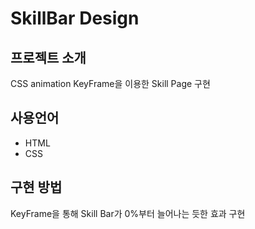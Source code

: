 # SkillBar Design

## 프로젝트 소개
CSS animation KeyFrame을 이용한 Skill Page 구현

## 사용언어
- HTML
- CSS

## 구현 방법
KeyFrame을 통해 Skill Bar가 0%부터 늘어나는 듯한 효과 구현